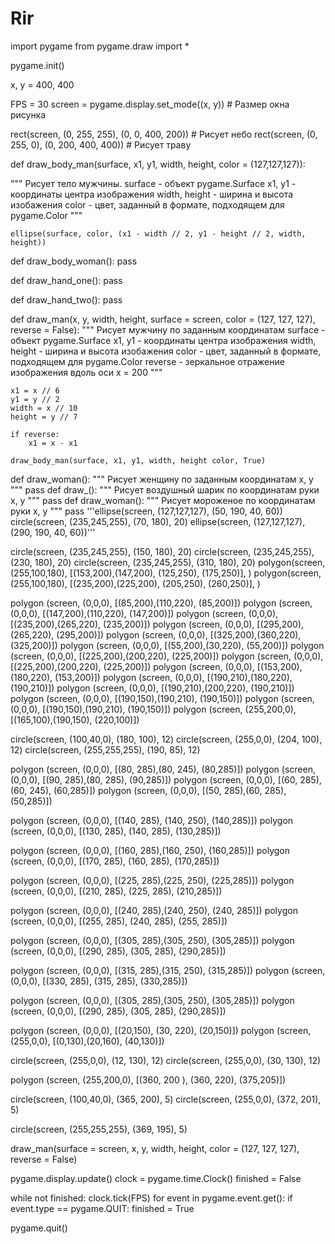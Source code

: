 # Rir
import pygame
from pygame.draw import *

pygame.init()

x, y = 400, 400

FPS = 30
screen = pygame.display.set_mode((x, y)) # Размер окна рисунка

rect(screen, (0, 255, 255), (0, 0, 400, 200)) # Рисует небо
rect(screen, (0, 255, 0), (0, 200, 400, 400)) # Рисует траву

def draw_body_man(surface, x1, y1, width, height, color = (127,127,127)):
    
"""
Рисует тело мужчины.
surface - объект pygame.Surface
x1, y1 - координаты центра изображения
width, height - ширина и высота изобажения
color - цвет, заданный в формате, подходящем для pygame.Color
"""

    ellipse(surface, color, (x1 - width // 2, y1 - height // 2, width, height))
    
def draw_body_woman(): pass

def draw_hand_one(): pass
    
def draw_hand_two(): pass


def draw_man(x, y, width, height, surface = screen, color = (127, 127, 127), reverse = False):
"""
Рисует мужчину по заданным координатам
surface - объект pygame.Surface
x1, y1 - координаты центра изображения
width, height - ширина и высота изобажения
color - цвет, заданный в формате, подходящем для pygame.Color
reverse - зеркальное отражение изображения вдоль оси x = 200
"""

    x1 = x // 6
    y1 = y // 2
    width = x // 10
    height = y // 7
    
    if reverse:
        x1 = x - x1
    
    draw_body_man(surface, x1, y1, width, height color, True)
        
def draw_woman():
"""
Рисует женщину по заданным координатам
x, y
"""
pass
def draw_():
"""
Рисует воздушный шарик по координатам руки
x, y
"""
pass
def draw_woman():
"""
Рисует мороженое по координатам руки
x, y
"""
pass
'''ellipse(screen, (127,127,127), (50, 190, 40, 60))
    circle(screen, (235,245,255), (70, 180), 20)
    ellipse(screen, (127,127,127), (290, 190, 40, 60))'''


circle(screen, (235,245,255), (150, 180), 20)
circle(screen, (235,245,255), (230, 180), 20)
circle(screen, (235,245,255), (310, 180), 20)
polygon(screen, (255,100,180), [(153,200),(147,200),
                               (125,250), (175,250)], )
polygon(screen, (255,100,180), [(235,200),(225,200),
                               (205,250), (260,250)], )

polygon (screen, (0,0,0), [(85,200),(110,220), (85,200)])
polygon (screen, (0,0,0), [(147,200),(110,220), (147,200)])
polygon (screen, (0,0,0), [(235,200),(265,220), (235,200)])
polygon (screen, (0,0,0), [(295,200),(265,220), (295,200)])
polygon (screen, (0,0,0), [(325,200),(360,220), (325,200)])
polygon (screen, (0,0,0), [(55,200),(30,220), (55,200)])
polygon (screen, (0,0,0), [(225,200),(200,220), (225,200)])
polygon (screen, (0,0,0), [(225,200),(200,220), (225,200)])
polygon (screen, (0,0,0), [(153,200),(180,220), (153,200)])
polygon (screen, (0,0,0), [(190,210),(180,220), (190,210)])
polygon (screen, (0,0,0), [(190,210),(200,220), (190,210)])
polygon (screen, (0,0,0), [(190,150),(190,210), (190,150)])
polygon (screen, (0,0,0), [(190,150),(190,210), (190,150)])
polygon (screen, (255,200,0), [(165,100),(190,150), (220,100)])

circle(screen, (100,40,0), (180, 100), 12)
circle(screen, (255,0,0), (204, 100), 12)
circle(screen, (255,255,255), (190, 85), 12)

polygon (screen, (0,0,0), [(80, 285),(80, 245), (80,285)])
polygon (screen, (0,0,0), [(90, 285),(80, 285), (90,285)])
polygon (screen, (0,0,0), [(60, 285),(60, 245), (60,285)])
polygon (screen, (0,0,0), [(50, 285),(60, 285), (50,285)])

polygon (screen, (0,0,0), [(140, 285), (140, 250), (140,285)])
polygon (screen, (0,0,0), [(130, 285), (140, 285), (130,285)])

polygon (screen, (0,0,0), [(160, 285),(160, 250), (160,285)])
polygon (screen, (0,0,0), [(170, 285), (160, 285), (170,285)])


polygon (screen, (0,0,0), [(225, 285),(225, 250), (225,285)])
polygon (screen, (0,0,0), [(210, 285), (225, 285), (210,285)])

polygon (screen, (0,0,0), [(240, 285),(240, 250), (240, 285)])
polygon (screen, (0,0,0), [(255, 285), (240, 285), (255, 285)])

polygon (screen, (0,0,0), [(305, 285),(305, 250), (305,285)])
polygon (screen, (0,0,0), [(290, 285), (305, 285), (290,285)])

polygon (screen, (0,0,0), [(315, 285),(315, 250), (315,285)])
polygon (screen, (0,0,0), [(330, 285), (315, 285), (330,285)])

polygon (screen, (0,0,0), [(305, 285),(305, 250), (305,285)])
polygon (screen, (0,0,0), [(290, 285), (305, 285), (290,285)])


polygon (screen, (0,0,0), [(20,150), (30, 220), (20,150)])
polygon (screen, (255,0,0), [(0,130),(20,160), (40,130)])

circle(screen, (255,0,0), (12, 130), 12)
circle(screen, (255,0,0), (30, 130), 12)

polygon (screen, (255,200,0), [(360, 200 ), (360, 220), (375,205)])

circle(screen, (100,40,0), (365, 200), 5)
circle(screen, (255,0,0), (372, 201), 5)

circle(screen, (255,255,255), (369, 195), 5)

draw_man(surface = screen, x, y, width, height, color = (127, 127, 127), reverse = False)

pygame.display.update()
clock = pygame.time.Clock()
finished = False

while not finished:
    clock.tick(FPS)
    for event in pygame.event.get():
        if event.type == pygame.QUIT:
            finished = True

pygame.quit()
